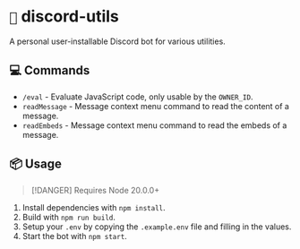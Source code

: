 # `🌟` discord-utils

A personal user-installable Discord bot for various utilities.

## 💻 Commands

- `/eval` - Evaluate JavaScript code, only usable by the `OWNER_ID`.
- `readMessage` - Message context menu command to read the content of a message.
- `readEmbeds` - Message context menu command to read the embeds of a message.

## 📦 Usage

> [!DANGER]
> Requires Node 20.0.0+

1. Install dependencies with `npm install`.
2. Build with `npm run build`.
3. Setup your `.env` by copying the `.example.env` file and filling in the values.
4. Start the bot with `npm start`.
